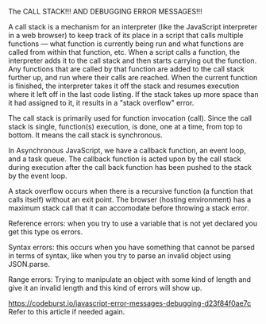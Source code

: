 The CALL STACK!!! AND DEBUGGING ERROR MESSAGES!!!

A call stack is a mechanism for an interpreter (like the JavaScript interpreter in a web browser) to keep track of its place in a script that calls multiple functions — what function is currently being run and what functions are called from within that function, etc.
When a script calls a function, the interpreter adds it to the call stack and then starts carrying out the function.
Any functions that are called by that function are added to the call stack further up, and run where their calls are reached.
When the current function is finished, the interpreter takes it off the stack and resumes execution where it left off in the last code listing.
If the stack takes up more space than it had assigned to it, it results in a "stack overflow" error.

The call stack is primarily used for function invocation (call). Since the call stack is single, function(s) execution, is done, one at a time, from top to bottom. It means the call stack is synchronous.

In Asynchronous JavaScript, we have a callback function, an event loop, and a task queue. The callback function is acted upon by the call stack during execution after the call back function has been pushed to the stack by the event loop.

A stack overflow occurs when there is a recursive function (a function that calls itself) without an exit point. The browser (hosting environment) has a maximum stack call that it can accomodate before throwing a stack error.

Reference errors: when you try to use a variable that is not yet declared you get this type os errors.

Syntax errors: this occurs when you have something that cannot be parsed in terms of syntax, like when you try to parse an invalid object using JSON.parse.

Range errors: Trying to manipulate an object with some kind of length and give it an invalid length and this kind of errors will show up.

https://codeburst.io/javascript-error-messages-debugging-d23f84f0ae7c
Refer to this article if needed again.